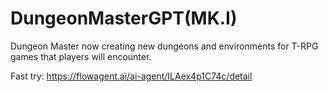 # DungeonMasterGPT(MK.I)
Dungeon Master now creating new dungeons and environments for T-RPG games that players will encounter.

Fast try: https://flowagent.ai/ai-agent/ILAex4p1C74c/detail
